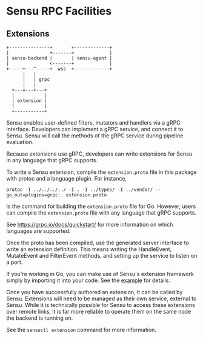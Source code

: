 Sensu RPC Facilities
====================

Extensions
----------

```
+---------------+       +-------------+
|               +------->             |
| sensu-backend |       | sensu-agent |
|               <-------+             |
+-----+---^-----+  wss  +-------------+
      |   |
      |   | grpc
      |   |
  +---v---+---+
  |           |
  | extension |
  |           |
  +-----------+
```

Sensu enables user-defined filters, mutators and handlers via a gRPC interface.
Developers can implement a gRPC service, and connect it to Sensu. Sensu will
call the methods of the gRPC service during pipeline evaluation.

Because extensions use gRPC, developers can write extensions for Sensu in any
language that gRPC supports.

To write a Sensu extension, compile the `extension.proto` file in this package
with protoc and a language plugin. For instance,

```
protoc -I ../../../../ -I . -I ../types/ -I ../vendor/ --go_out=plugins=grpc:. extension.proto
```

Is the command for building the `extension.proto` file for Go. However, users
can compile the `extension.proto` file with any language that gRPC supports.

See  https://grpc.io/docs/quickstart/ for more information on which languages are
supported.

Once the proto has been compiled, use the generated server interface to write
an extension definition. This means writing the HandleEvent, MutateEvent and
FilterEvent methods, and setting up the service to listen on a port.

If you're working in Go, you can make use of Sensu's extension framework simply
by importing it into your code. See the
[example](https://github.com/sensu/sensu-go/blob/master/rpc/extension/example/main.go)
for details.

Once you have successfully authored an extension, it can be called by Sensu.
Extensions will need to be managed as their own service, external to Sensu.
While it is technically possible for Sensu to access these extensions
over remote links, it is far more reliable to operate them on the same node
the backend is running on.

See the `sensuctl extension` command for more information.
